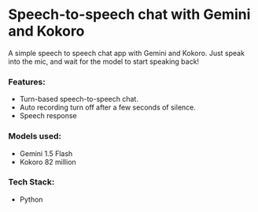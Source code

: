 # Speech-to-speech chat with Gemini and Kokoro

A simple speech to speech chat app with Gemini and Kokoro. Just speak into the mic, and wait for the model to start speaking back!

### Features:
- Turn-based speech-to-speech chat.
- Auto recording turn off after a few seconds of silence.
- Speech response

### Models used:
- Gemini 1.5 Flash
- Kokoro 82 million

### Tech Stack:
- Python
